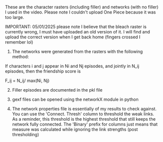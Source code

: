 These are the character rasters (including filler) and networks (with no filler) I used in the video. Please note I couldn't upload One Piece because it was too large.

IMPORTANT: 05/01/2025 please note I believe that the bleach raster is currently wrong, I must have uploaded an old version of it. I will find and upload the correct version when I get back home (fingers crossed I remember lol) 

1. The networks were generated from the rasters with the following method:

If characters i and j appear in Ni and Nj episodes, and jointly in N_ij episodes, then the friendship score is

F_ij = N_ij/ max(Ni, Nj)

2. Filler episodes are documented in the pkl file

3. gexf files can be opened using the networkX module in python

4. The network properties file is essentially of my results to check against. You can use the 'Connect. Thresh' column to threshold the weak links. As a reminder, this threshold is the highest threshold that still keeps the network fully connected. The 'Binary' prefix for columns just means that measure was calculated while ignoring the link strengths (post thresholding)
